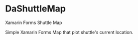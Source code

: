 # DaShuttleMap
Xamarin Forms Shuttle Map

Simple Xamarin Forms Map that plot shuttle's current location.
